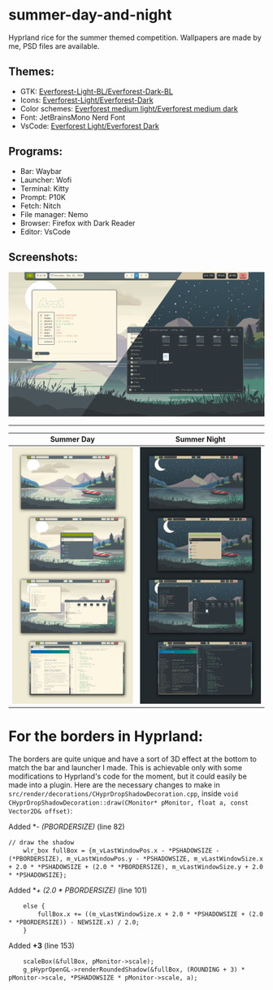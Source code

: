 # summer-day-and-night
Hyprland rice for the summer themed competition. Wallpapers are made by me, PSD files are available.

## Themes: 
* GTK: [Everforest-Light-BL/Everforest-Dark-BL](https://www.gnome-look.org/p/1695467)
* Icons: [Everforest-Light/Everforest-Dark](https://www.gnome-look.org/p/1695476)
* Color schemes: [Everforest medium light/Everforest medium dark](https://github.com/sainnhe/everforest)
* Font: JetBrainsMono Nerd Font
* VsCode: [Everforest Light/Everforest Dark](https://vscodethemes.com/e/sainnhe.everforest/everforest-dark)

## Programs:
* Bar: Waybar
* Launcher: Wofi
* Terminal: Kitty
* Prompt: P10K
* Fetch: Nitch
* File manager: Nemo
* Browser: Firefox with Dark Reader
* Editor: VsCode

## Screenshots:
![alt text](./screenshots/day-night.png)
***

Summer Day | Summer Night
:---------:|:-----------:
![](./screenshots/summer-day.png) | ![](./screenshots/summer-night.png)

# For the borders in Hyprland:
The borders are quite unique and have a sort of 3D effect at the bottom to match the bar and launcher I made. This is achievable only with some modifications to Hyprland's code for the moment, but it could easily be made into a plugin. Here are the necessary changes to make in `src/render/decorations/CHyprDropShadowDecoration.cpp`, inside `void CHyprDropShadowDecoration::draw(CMonitor* pMonitor, float a, const Vector2D& offset)`:

Added **- (*PBORDERSIZE)** (line 82)
```
// draw the shadow
    wlr_box fullBox = {m_vLastWindowPos.x - *PSHADOWSIZE - (*PBORDERSIZE), m_vLastWindowPos.y - *PSHADOWSIZE, m_vLastWindowSize.x + 2.0 * *PSHADOWSIZE + (2.0 * *PBORDERSIZE), m_vLastWindowSize.y + 2.0 * *PSHADOWSIZE};
```

Added **+ (2.0 * *PBORDERSIZE)** (line 101)
```
    else {
        fullBox.x += ((m_vLastWindowSize.x + 2.0 * *PSHADOWSIZE + (2.0 * *PBORDERSIZE)) - NEWSIZE.x) / 2.0;
    }
```

Added **+3** (line 153)
```
    scaleBox(&fullBox, pMonitor->scale);
    g_pHyprOpenGL->renderRoundedShadow(&fullBox, (ROUNDING + 3) * pMonitor->scale, *PSHADOWSIZE * pMonitor->scale, a);
```